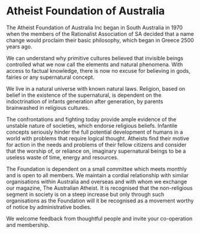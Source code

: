 # Atheist Foundation of Australia
The Atheist Foundation of Australia Inc began in South Australia in 1970 when the members of the Rationalist Association of SA decided that a name change would proclaim their basic philosophy, which began in Greece 2500 years ago.

We can understand why primitive cultures believed that invisible beings controlled what we now call the elements and natural phenomena. With access to factual knowledge, there is now no excuse for believing in gods, fairies or any supernatural concept.

We live in a natural universe with known natural laws. Religion, based on belief in the existence of the supernatural, is dependent on the indoctrination of infants generation after generation, by parents brainwashed in religious cultures.

The confrontations and fighting today provide ample evidence of the unstable nature of societies, which endorse religious beliefs.
Infantile concepts seriously hinder the full potential development of humans in a world with problems that require logical thought.
Atheists find their motive for action in the needs and problems of their fellow citizens and consider that the worship of, or reliance on, imaginary supernatural beings to be a useless waste of time, energy and resources.

The Foundation is dependent on a small committee which meets monthly and is open to all members. We maintain a cordial relationship with similar organisations within Australia and overseas and with whom we exchange our magazine, The Australian Atheist.
It is recognised that the non-religious segment in society is on a steep increase but only through such organisations as the Foundation will it be recognised as a movement worthy of notice by administrative bodies.

We welcome feedback from thoughtful people and invite your co-operation and membership.
